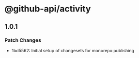 # @github-api/activity

## 1.0.1

### Patch Changes

- 1bd5562: Initial setup of changesets for monorepo publishing
